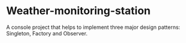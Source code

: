 # Weather-monitoring-station
A console project that helps to implement three major design patterns: Singleton, Factory and Observer.
